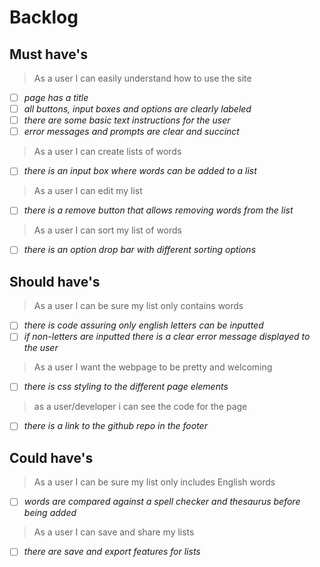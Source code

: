 # Backlog

## Must have's

> As a user I can easily understand how to use the site

- [ ] _page has a title_
- [ ] _all buttons, input boxes and options are clearly labeled_
- [ ] _there are some basic text instructions for the user_
- [ ] _error messages and prompts are clear and succinct_

> As a user I can create lists of words

- [ ] _there is an input box where words can be added to a list_

> As a user I can edit my list

- [ ] _there is a remove button that allows removing words from the list_

> As a user I can sort my list of words

- [ ] _there is an option drop bar with different sorting options_

## Should have's

> As a user I can be sure my list only contains words

- [ ] _there is code assuring only english letters can be inputted_
- [ ] _if non-letters are inputted there is a clear error message displayed to the user_

> As a user I want the webpage to be pretty and welcoming

- [ ] _there is css styling to the different page elements_

> as a user/developer i can see the code for the page

- [ ] _there is a link to the github repo in the footer_

## Could have's

> As a user I can be sure my list only includes English words

- [ ] _words are compared against a spell checker and thesaurus before being added_

> As a user I can save and share my lists

- [ ] _there are save and export features for lists_
